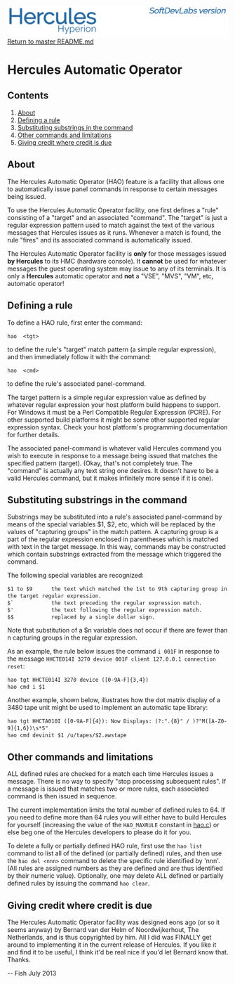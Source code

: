![test image](images/image_header_herculeshyperionSDL.png)
[Return to master README.md](../README.md)

# Hercules Automatic Operator

## Contents

1. [About](#About)
2. [Defining a rule](#Defining-a-rule)
3. [Substituting substrings in the command](#Substituting-substrings-in-the-command)
4. [Other commands and limitations](#Other-commands-and-limitations)
5. [Giving credit where credit is due](#Giving-credit-where-credit-is-due)

## About

The Hercules Automatic Operator (HAO) feature is a facility that allows one to automatically issue panel commands in response to certain messages being issued.

To use the Hercules Automatic Operator facility, one first defines a "rule" consisting of a "target" and an associated "command". The "target" is just a regular expression pattern used to match against the text of the various messages that Hercules issues as it runs. Whenever a match is found, the rule "fires" and its associated command is automatically issued.

The Hercules Automatic Operator facility is **only** for those messages issued **by Hercules** to its HMC (hardware console). It **cannot** be used for whatever messages the guest operating system may issue to any of its terminals. It is only a **Hercules** automatic operator and **not** a "VSE", "MVS", "VM", etc, automatic operator!

## Defining a rule

To define a HAO rule, first enter the command:

 
    hao  <tgt>
    
    
to define the rule's "target" match pattern (a simple regular expression), and then immediately follow it with the command:


    hao  <cmd>


to define the rule's associated panel-command. 

The target pattern is a simple regular expression value as defined by whatever regular expression your host platform build happens to support. For Windows it must be a Perl Compatible Regular Expression (PCRE).
For other supported build platforms it might be some other supported regular expression syntax. Check your host platform's programming documentation for further details.

The associated panel-command <cmd> is whatever valid Hercules command you wish to execute in response to a message being issued that matches the specified pattern (target). (Okay, that's not completely true. The "command" is actually any text string one desires. It doesn't have to be a valid Hercules command, but it makes infinitely more sense if it is one).

## Substituting substrings in the command
Substrings may be substituted into a rule's associated panel-command <cmd> by means of the special variables $1, $2, etc, which will be replaced by the values of "capturing groups" in the match pattern. A capturing group is a part of the regular expression enclosed in parentheses which is matched with text in the target message. In this way, commands may be constructed which contain substrings extracted from the message which triggered the command.

The following special variables are recognized:

    $1 to $9      the text which matched the 1st to 9th capturing group in the target regular expression.
    $`            the text preceding the regular expression match.
    $'            the text following the regular expression match.
    $$            replaced by a single dollar sign.

Note that substitution of a $n variable does not occur if there are fewer than n capturing groups in the regular expression.

As an example, the rule below issues the command `i 001F` in response to the message `HHCTE014I 3270 device 001F client 127.0.0.1 connection reset`:

    hao tgt HHCTE014I 3270 device ([0-9A-F]{3,4})
    hao cmd i $1

Another example, shown below, illustrates how the dot matrix display of a 3480 tape unit might be used to implement an automatic tape library:

    hao tgt HHCTA010I ([0-9A-F]{4}): Now Displays: (?:".{8}" / )?"M([A-Z0-9]{1,6})\s*S"
    hao cmd devinit $1 /u/tapes/$2.awstape

## Other commands and limitations

ALL defined rules are checked for a match each time Hercules issues a message. There is no way to specify "stop processing subsequent rules". If a message is issued that matches two or more rules, each associated command is then issued in sequence.

The current implementation limits the total number of defined rules to 64. If you need to define more than 64 rules you will either have to build Hercules for yourself (increasing the value of the `HAO_MAXRULE` constant in [hao.c](../hao.c)) or else beg one of the Hercules developers to please do it for you.

To delete a fully or partially defined HAO rule, first use the `hao list` command to list all of the defined (or partially defined) rules, and then use the `hao del <nnn>` command to delete the specific rule identified by 'nnn'. (All rules are assigned numbers as they are defined and are thus identified by their numeric value). Optionally, one may delete ALL defined or partially defined rules by issuing the command `hao clear`.

## Giving credit where credit is due

The Hercules Automatic Operator facility was designed eons ago (or so it seems anyway) by Bernard van der Helm of Noordwijkerhout, The Netherlands, and is thus copyrighted by him. All I did was FINALLY get around to implementing it in the current release of Hercules. If you like it and find it to be useful, I think it'd be real nice if you'd let Bernard know that. Thanks.

-- Fish
July 2013
